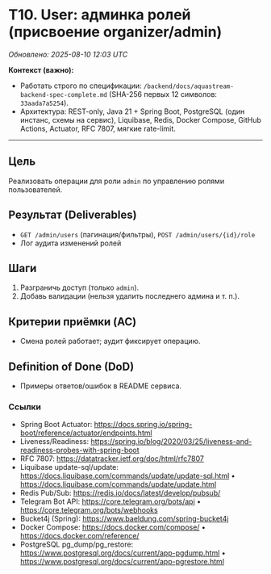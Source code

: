 # T10. User: админка ролей (присвоение organizer/admin)

_Обновлено: 2025-08-10 12:03 UTC_

**Контекст (важно):**
- Работать строго по спецификации: `/backend/docs/aquastream-backend-spec-complete.md` (SHA-256 первых 12 символов: `33aada7a5254`). 
- Архитектура: REST-only, Java 21 + Spring Boot, PostgreSQL (один инстанс, схемы на сервис), Liquibase, Redis, Docker Compose, GitHub Actions, Actuator, RFC 7807, мягкие rate-limit.

---

## Цель
Реализовать операции для роли `admin` по управлению ролями пользователей.

## Результат (Deliverables)
- `GET /admin/users` (пагинация/фильтры), `POST /admin/users/{id}/role`
- Лог аудита изменений ролей

## Шаги
1. Разграничь доступ (только `admin`).
2. Добавь валидации (нельзя удалить последнего админа и т. п.).

## Критерии приёмки (AC)
- Смена ролей работает; аудит фиксирует операцию.

## Definition of Done (DoD)
- Примеры ответов/ошибок в README сервиса.


### Ссылки
- Spring Boot Actuator: https://docs.spring.io/spring-boot/reference/actuator/endpoints.html
- Liveness/Readiness: https://spring.io/blog/2020/03/25/liveness-and-readiness-probes-with-spring-boot
- RFC 7807: https://datatracker.ietf.org/doc/html/rfc7807
- Liquibase update-sql/update: https://docs.liquibase.com/commands/update/update-sql.html • https://docs.liquibase.com/commands/update/update.html
- Redis Pub/Sub: https://redis.io/docs/latest/develop/pubsub/
- Telegram Bot API: https://core.telegram.org/bots/api • https://core.telegram.org/bots/webhooks
- Bucket4j (Spring): https://www.baeldung.com/spring-bucket4j
- Docker Compose: https://docs.docker.com/compose/ • https://docs.docker.com/reference/
- PostgreSQL pg_dump/pg_restore: https://www.postgresql.org/docs/current/app-pgdump.html • https://www.postgresql.org/docs/current/app-pgrestore.html
